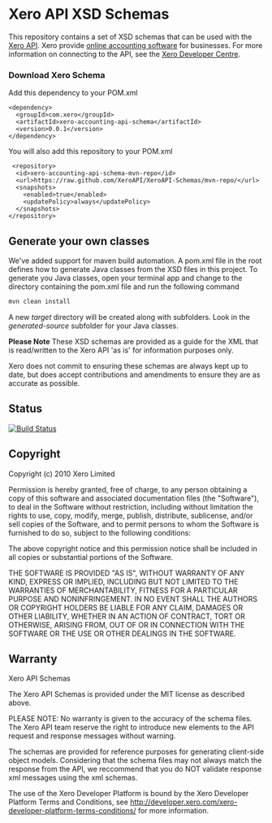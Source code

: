 Xero API XSD Schemas
====================

This repository contains a set of XSD schemas that can be used with the [Xero API](http://api.xero.com). Xero provide [online accounting software](http://www.xero.com/) for businesses. For more information on connecting to the API, see the [Xero Developer Centre](http://developer.xero.com/).

### Download Xero Schema

Add this dependency to your POM.xml

    <dependency>
	  <groupId>com.xero</groupId>
	  <artifactId>xero-accounting-api-schema</artifactId>
	  <version>0.0.1</version>
	</dependency>

You will also add this repository to your POM.xml

     <repository>
      <id>xero-accounting-api-schema-mvn-repo</id>
	  <url>https://raw.github.com/XeroAPI/XeroAPI-Schemas/mvn-repo/</url>
	  <snapshots>
	    <enabled>true</enabled>
	    <updatePolicy>always</updatePolicy>
	  </snapshots>
    </repository>


Generate your own classes
---------
We've added support for maven build automation.  A pom.xml file in the root defines how to generate Java classes from the XSD files in this project.  To generate you Java classes, open your terminal app and change to the directory containing the pom.xml file and run the following command

```bash
mvn clean install 
```

A new *target* directory will be created along with subfolders.  Look in the *generated-source* subfolder for your Java classes.


**Please Note**
These XSD schemas are provided as a guide for the XML that is read/written to the Xero API 'as is' for information purposes only.

Xero does not commit to ensuring these schemas are always kept up to date, but does accept contributions and amendments to ensure they are as accurate as possible.

Status
---------
[![Build Status](https://travis-ci.org/XeroAPI/XeroAPI-Schemas.svg)](https://travis-ci.org/XeroAPI/XeroAPI-Schemas)


Copyright
---------

 Copyright (c) 2010 Xero Limited

 Permission is hereby granted, free of charge, to any person
 obtaining a copy of this software and associated documentation
 files (the "Software"), to deal in the Software without
 restriction, including without limitation the rights to use,
 copy, modify, merge, publish, distribute, sublicense, and/or sell
 copies of the Software, and to permit persons to whom the
 Software is furnished to do so, subject to the following
 conditions:

 The above copyright notice and this permission notice shall be
 included in all copies or substantial portions of the Software.

 THE SOFTWARE IS PROVIDED "AS IS", WITHOUT WARRANTY OF ANY KIND,
 EXPRESS OR IMPLIED, INCLUDING BUT NOT LIMITED TO THE WARRANTIES
 OF MERCHANTABILITY, FITNESS FOR A PARTICULAR PURPOSE AND
 NONINFRINGEMENT. IN NO EVENT SHALL THE AUTHORS OR COPYRIGHT
 HOLDERS BE LIABLE FOR ANY CLAIM, DAMAGES OR OTHER LIABILITY,
 WHETHER IN AN ACTION OF CONTRACT, TORT OR OTHERWISE, ARISING
 FROM, OUT OF OR IN CONNECTION WITH THE SOFTWARE OR THE USE OR
 OTHER DEALINGS IN THE SOFTWARE.


Warranty
--------

 Xero API Schemas

 The Xero API Schemas is provided under the MIT license as described
 above.

 PLEASE NOTE: No warranty is given to the accuracy of the schema
 files. The Xero API team reserve the right to introduce new elements
 to the API request and response messages without warning.

 The schemas are provided for reference purposes for generating
 client-side object models. Considering that the schema files may
 not always match the response from the API, we reccommend that you
 do NOT validate response xml messages using the xml schemas.

 The use of the Xero Developer Platform is bound by the Xero Developer Platform Terms and Conditions,
 see http://developer.xero.com/xero-developer-platform-terms-conditions/ for more information.

